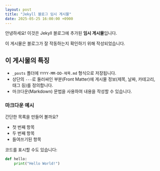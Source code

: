 ```yaml
---
layout: post
title: "Jekyll 블로그 임시 게시물"
date: 2025-05-25 16:00:00 +0900
---
```


안녕하세요! 이것은 Jekyll 블로그에 추가된 **임시 게시물**입니다.

이 게시물은 블로그가 잘 작동하는지 확인하기 위해 작성되었습니다.

## 이 게시물의 특징

* `_posts` 폴더에 `YYYY-MM-DD-제목.md` 형식으로 저장됩니다.
* 상단의 `---`로 둘러싸인 부분(Front Matter)에 게시물 정보(제목, 날짜, 카테고리, 태그 등)를 정의합니다.
* 마크다운(Markdown) 문법을 사용하여 내용을 작성할 수 있습니다.

### 마크다운 예시

간단한 목록을 만들어 볼까요?

* 첫 번째 항목
* 두 번째 항목
* 들여쓰기된 항목

코드를 표시할 수도 있습니다:

```python
def hello:
    print("Hello World!")
```

